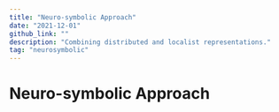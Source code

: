 ```yaml
---
title: "Neuro-symbolic Approach"
date: "2021-12-01"
github_link: ""
description: "Combining distributed and localist representations."
tag: "neurosymbolic"
---
```


# Neuro-symbolic Approach



